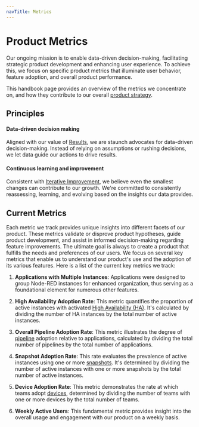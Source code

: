 ```yaml
---
navTitle: Metrics
---
```


# Product Metrics

Our ongoing mission is to enable data-driven decision-making, facilitating strategic product development and enhancing user experience. To achieve this, we focus on specific product metrics that illuminate user behavior, feature adoption, and overall product performance. 

This handbook page provides an overview of the metrics we concentrate on, and how they contribute to our overall [product strategy](./strategy.md).

## Principles

#### Data-driven decision making 
Aligned with our value of [Results](../company/values.md#📈-results), we are staunch advocates for data-driven decision-making. Instead of relying on assumptions or rushing decisions, we let data guide our actions to drive results.

#### Continuous learning and improvement
Consistent with [Iterative Improvement](../company/values.md#🔁-iterative-improvement), we believe even the smallest changes can contribute to our growth. We're committed to consistently reassessing, learning, and evolving based on the insights our data provides.

## Current Metrics

Each metric we track provides unique insights into different facets of our product. These metrics validate or disprove product hypotheses, guide product development, and assist in informed decision-making regarding feature improvements. The ultimate goal is always to create a product that fulfills the needs and preferences of our users. We focus on several key metrics that enable us to understand our product's use and the adoption of its various features. Here is a list of the current key metrics we track:

1. **Applications with Multiple Instances**: Applications were designed to group Node-RED instances for enhanced organization, thus serving as a foundational element for numerous other features.

2. **High Availability Adoption Rate**: This metric quantifies the proportion of active instances with activated [High Availability (HA)](https://flowforge.com/docs/user/high-availability/). It's calculated by dividing the number of HA instances by the total number of active instances.

3. **Overall Pipeline Adoption Rate**: This metric illustrates the degree of [pipeline](https://flowforge.com/docs/user/devops-pipelines/) adoption relative to applications, calculated by dividing the total number of pipelines by the total number of applications.

4. **Snapshot Adoption Rate**: This rate evaluates the prevalence of active instances using one or more [snapshots](https://flowforge.com/docs/user/snapshots/). It's determined by dividing the number of active instances with one or more snapshots by the total number of active instances.

5. **Device Adoption Rate**: This metric demonstrates the rate at which teams adopt [devices](https://flowforge.com/docs/user/devices/), determined by dividing the number of teams with one or more devices by the total number of teams.

6. **Weekly Active Users**: This fundamental metric provides insight into the overall usage and engagement with our product on a weekly basis.